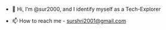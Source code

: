 - 👋 Hi, I’m @sur2000, and I identify myself as a Tech-Explorer

- 📫 How to reach me - surshri2001@gmail.com

<!---
sur2000/sur2000 is a ✨ special ✨ repository because its `README.md` (this file) appears on your GitHub profile.
You can click the Preview link to take a look at your changes.
--->
 

